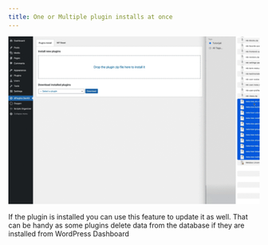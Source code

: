 ```yaml
---
title: One or Multiple plugin installs at once
---
```


![](/wp-content/uploads/2021/10/Drop-to-install-1-1024x683-1.gif)

If the plugin is installed you can use this feature to update it as well. That can be handy as some plugins delete data from the database if they are installed from WordPress Dashboard